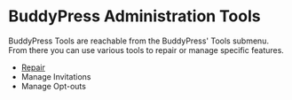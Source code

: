 # BuddyPress Administration Tools

BuddyPress Tools are reachable from the BuddyPress' Tools submenu. From there you can use various tools to repair or manage specific features.

- [Repair](./repair.md)
- Manage Invitations
- Manage Opt-outs
